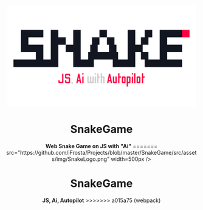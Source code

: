 <div align="center">
    <br>    
    <img 
        alt="Preview"
<<<<<<< HEAD
        src="https://github.com/iFrosta/SnakeGame/blob/master/img/SnakePreview.png"
        width=500px
    />
  <h1>SnakeGame</h1>
  <strong>Web Snake Game on JS with "Ai"</strong>
=======
        src="https://github.com/iFrosta/Projects/blob/master/SnakeGame/src/assets/img/SnakeLogo.png"
        width=500px
    />
  <h1>SnakeGame</h1>
  <strong>JS, Ai, Autopilot</strong>
>>>>>>> a015a75 (webpack)
</div>

